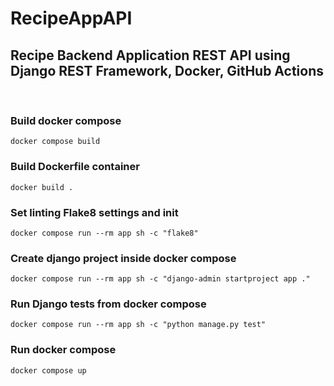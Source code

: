 # RecipeAppAPI

## Recipe Backend Application REST API using Django REST Framework, Docker, GitHub Actions

<br>

### Build docker compose

```
docker compose build
```

### Build Dockerfile container

```
docker build .
```

### Set linting Flake8 settings and init

```
docker compose run --rm app sh -c "flake8"
```

### Create django project inside docker compose

```
docker compose run --rm app sh -c "django-admin startproject app ."
```

### Run Django tests from docker compose

```
docker compose run --rm app sh -c "python manage.py test"
```

### Run docker compose

```
docker compose up
```
